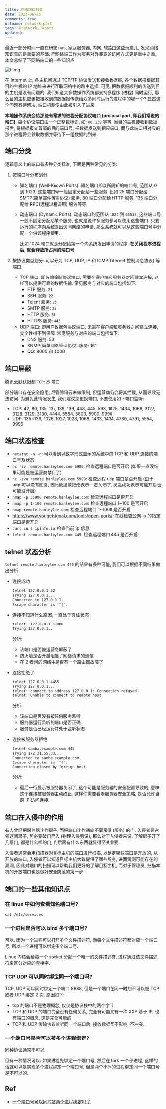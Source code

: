 ```yaml
---
title: 网络端口科普
date: 2023-06-25
comments: true
urlname: network-port
tags: ⦿network, ⦿port
updated:
---
```


最近一部分时间一直在研究 nas, 家庭服务器, 内网, 软路由这些玩意儿, 发现网络知识真的是重要的基础, 而网络端口作为服务对外暴露的访问方式更是重中之重, 本文总结了下网络端口的一些知识点

![himg](https://a.hanleylee.com/HKMS/2023-07-04233318.jpg?x-oss-process=style/WaMa)

<!-- more -->

在 Internet 上, 各主机间通过 TCP/TP 协议发送和接收数据报, 各个数据报根据其目的主机的 IP 地址来进行互联网络中的路由选择. 可见, 把数据报顺利的传送到目的主机是没有问题的. 我们知道大多数操作系统都支持多程序 (进程) 同时运行, 那么目的主机应该把接收到的数据报传送给众多同时运行的进程中的哪一个? 显然这个问题有待解决, 端口机制便由此被引入了进来.

**本地操作系统会给那些有需求的进程分配协议端口 (protocal port, 即我们常说的端口)**, 每个协议端口由一个正整数标识, 如: `80`, `139` 等等. 当目的主机接收到数据报后, 将根据报文首部的目的端口号, 把数据发送到相应端口, 而与此端口相对应的那个进程将会领取数据并等待下一组数据的到来.

## 端口分类

逻辑意义上的端口有多种分类标准, 下面是两种常见的分类:

1. 按端口号分布划分
    - 知名端口 (Well-Known Ports): 知名端口即众所周知的端口号, 范围从 0 到 1023, 这些端口号一般固定分配给一些服务. 比如 25 端口分配给 SMTP(简单邮件传输协议) 服务, 80 端口分配给 HTTP 服务, 135 端口分配给 RPC(远程过程调用) 服务等等.
    - 动态端口 (Dynamic Ports): 动态端口的范围从 `1024` 到 `65535`, 这些端口号一般不固定分配给某个服务, 也就是说许多服务都可以使用这些端口. 只要运行的程序向系统提出访问网络的申请, 那么系统就可以从这些端口号中分配一个供该程序使用.

        比如 1024 端口就是分配给第一个向系统发出申请的程序. **在关闭程序进程后, 就会释放所占用的端口号**

2. 按协议类型划分: 可以分为 TCP, UDP, IP 和 ICMP(Internet 控制消息协议) 等端口.
    - TCP 端口: 即传输控制协议端口, 需要在客户端和服务器之间建立连接, 这样可以提供可靠的数据传输. 常见服务与对应的端口包括如下:
        - FTP 服务: `21`
        - SSH 服务: `22`
        - Telent 服务: `23`
        - SMTP 服务: `25`
        - HTTP 服务: `80`
        - HTTPS 服务: `443`
    - UDP 端口: 即用户数据包协议端口, 无需在客户端和服务器之间建立连接, 安全性得不到保障. 常见服务与对应的端口包括如下:
        - DNS 服务: 53
        - SNMP(简单网络管理协议) 服务: 161
        - QQ: 8000 和 4000

## 端口屏蔽

腾讯云默认限制 `TCP:25` 端口

部分端口存在安全隐患, 尽管腾讯云未做限制, 但运营商仍会将其拦截, 从而导致无法访问. 为避免此情况发生, 我们建议您更换端口, 不要使用如下端口监听:

- TCP: 42, 80, 135, 137, 138, 139, 443, 445, 593, 1025, 1434, 1068, 3127, 3128, 3129, 3130, 4444, 5554, 5800, 5900, 9996
- UDP: 135~139, 1026, 1027, 1028, 1068, 1433, 1434, 4789, 4791, 5554, 9996

## 端口状态检查

- `netstat -a -n`: 可以看到以数字形式显示的系统中的 TCP 和 UDP 连接的端口号及状态.
- `nc -zv remote.hanleylee.com 5900`: 检查远程端口是否开启 (如果一直没结果可能是被运营商禁用了)
- `nc -zvu remote.hanleylee.com 5900`: 检查远程 udp 端口是否开启 (由于 udp 可以没有回复, 因此数据被拒绝表示一定关闭了, 发送成功表示可能开启也可能没开启)
- `nmap -p 35900 remote.hanleylee.com`: 检查远程端口是否开启
- `nmap -p 1-100 remote.hanleylee.com`: 检查远程端口 1~100 是否开启
- `nmap remote.hanleylee.com`: 检查远程端口 1~1000 是否开启
- <https://www.yougetsignal.com/tools/open-ports/>: 在线检查公网 ip 的指定端口是否开启
- `curl curl ipinfo.io`: 检查当前 ip 信息
- `telent remote.hanleylee.com 445`: 检查远程端口 445 是否开启

## telnet 状态分析

`telnet remote.hanleylee.com 445` 的结果有多种可能, 我们可以根据不同结果做出分析

- 连接成功

    ```zsh
    telnet 127.0.0.1 22
    Trying 127.0.0.1...
    Connected to 127.0.0.1.
    Escape character is '^]'.
    ```

- 连接不知道什么原因, 一直处于夯住状态

    ```zsh
    telnet  127.0.0.1 10000
    Trying 127.0.0.1..
    ```

    分析:

    - 该端口是否被运营商屏蔽了
    - 防火墙是否开启阻挡了网络请求的通信
    - 在 2 者间的网络中是否有一个路由器故障了

- 连接拒绝了

    ```zsh
    telnet 127.0.0.1 4455
    Trying 127.0.0.1...
    telnet: connect to address 127.0.0.1: Connection refused
    telnet: Unable to connect to remote host
    ```

    分析:

    - 该端口是否没有被任何服务监听
    - 服务器运行监听的端口是否正确
    - 服务是否已经运行并处于监听状态

- 连接被服务器拒绝

    ```zsh
    telnet samba.example.com 445
    Trying 172.31.55.33...
    Connected to samba.example.com.
    Escape character is '^]'.
    Connection closed by foreign host.
    ```

    分析:

    - 最后一行显示被服务器关闭了, 这个可能是服务器的安全配置导致的, 意味这个连接被服务器主动终止. 这样你需要看看服务器安全策略, 是否允许当前 IP 访问连接.

## 端口在入侵中的作用

有人曾经把服务器比作房子, 而把端口比作通向不同房间 (服务) 的门. 入侵者要占领这间房子, 势必要破门而入 (物理入侵另说), 那么对于入侵者来说, 了解房子开了几扇门, 都是什么样的门, 门后面有什么东西就显得至关重要.

入侵者通常会用扫描器对目标主机的端口进行扫描, 以确定哪些端口是开放的, 从开放的端口, 入侵者可以知道目标主机大致提供了哪些服务, 进而猜测可能存在的漏洞, 因此对端口的扫描可以帮助我们更好的了解目标主机, 而对于管理员, 扫描本机的开放端口也是做好安全防范的第一步.

## 端口的一些其他知识点

### 在 linux 中如何查看知名端口号?

`cat /etc/services`

### 一个进程是否可以 bind 多个端口号?

可以. 因为一个进程可以打开多个文件描述符, 而每个文件描述符都对应一个端口号, 所以一个进程可以绑定多个端口号.

Linux 内核会给每一个 socket 分配一个唯一的文件描述符, 进程通过该文件描述符来区分对应的套接字.

### TCP UDP 可以同时绑定同一个端口吗?

TCP, UDP 可以同时绑定一个端口 8888, 但是一个端口在同一时刻不可以被 TCP 或者 UDP 绑定 2 次.  原因如下:

- tcp 的端口不是物理概念, 仅仅是协议栈中的两个字节
- TCP 和 UDP 的端口完全没有任何关系, 完全有可能又有一种 XXP 基于 IP, 也有端口的概念, 这是完全可能的
- TCP 和 UDP 传输协议监听同一个端口后, 接收数据互不影响, 不冲突.

### 一个端口号是否可以被多个进程绑定?

同种协议通常不可以

但有一种情况可以: 如果进程先绑定一个端口号, 然后在 fork 一个子进程, 这样的话就可以是实现多个进程绑定一个端口号, 但是两个不同的进程绑定同一个端口号是不可以的.

## Ref

- [一个端口号可以同时被两个进程绑定吗？](https://zhuanlan.zhihu.com/p/280672302)
